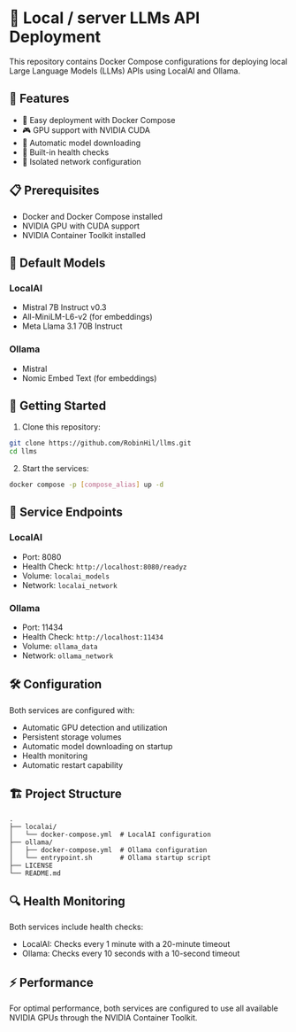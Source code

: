 # 🤖 Local / server LLMs API Deployment

This repository contains Docker Compose configurations for deploying local Large Language Models (LLMs) APIs using LocalAI and Ollama.

## 🌟 Features

- 🚀 Easy deployment with Docker Compose
- 🎮 GPU support with NVIDIA CUDA
- 🔄 Automatic model downloading
- 🏥 Built-in health checks
- 🔌 Isolated network configuration

## 📋 Prerequisites

- Docker and Docker Compose installed
- NVIDIA GPU with CUDA support
- NVIDIA Container Toolkit installed

## 🎯 Default Models

### LocalAI
- Mistral 7B Instruct v0.3
- All-MiniLM-L6-v2 (for embeddings)
- Meta Llama 3.1 70B Instruct

### Ollama
- Mistral
- Nomic Embed Text (for embeddings)

## 🚀 Getting Started

1. Clone this repository:
```bash
git clone https://github.com/RobinHil/llms.git
cd llms
```

2. Start the services:
```bash
docker compose -p [compose_alias] up -d
```

## 🔌 Service Endpoints

### LocalAI
- Port: 8080
- Health Check: `http://localhost:8080/readyz`
- Volume: `localai_models`
- Network: `localai_network`

### Ollama
- Port: 11434
- Health Check: `http://localhost:11434`
- Volume: `ollama_data`
- Network: `ollama_network`

## 🛠️ Configuration

Both services are configured with:
- Automatic GPU detection and utilization
- Persistent storage volumes
- Automatic model downloading on startup
- Health monitoring
- Automatic restart capability

## 🏗️ Project Structure

```
.
├── localai/
│   └── docker-compose.yml  # LocalAI configuration
├── ollama/
│   ├── docker-compose.yml  # Ollama configuration
│   └── entrypoint.sh       # Ollama startup script
├── LICENSE
└── README.md
```

## 🔍 Health Monitoring

Both services include health checks:
- LocalAI: Checks every 1 minute with a 20-minute timeout
- Ollama: Checks every 10 seconds with a 10-second timeout

## ⚡ Performance

For optimal performance, both services are configured to use all available NVIDIA GPUs through the NVIDIA Container Toolkit.
